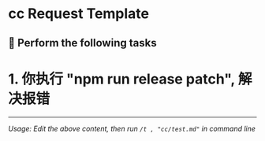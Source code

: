# cc Request Template

## 🎯 Perform the following tasks
# 1. 你执行 "npm run release patch", 解决报错


---
*Usage: Edit the above content, then run `/t , "cc/test.md"` in command line*
